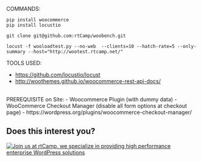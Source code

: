 
COMMANDS:
```
pip install woocommerce
pip install locustio
```

```
git clone git@github.com:rtCamp/woobench.git
```
 `locust -f wooloadtest.py --no-web  --clients=10 --hatch-rate=5 --only-summary --host="http://wootest.rtcamp.net/"`


 TOOLS USED:
  - https://github.com/locustio/locust
  - http://woothemes.github.io/woocommerce-rest-api-docs/

<br>
 PREREQUISITE on Site:
  - Woocommerce Plugin (with dummy data)
  - WooCommerce Checkout Manager (disable all form options at checkout page)
      - https://wordpress.org/plugins/woocommerce-checkout-manager/
      

## Does this interest you?

<a href="https://rtcamp.com/"><img src="https://rtcamp.com/wp-content/uploads/2019/04/github-banner@2x.png" alt="Join us at rtCamp, we specialize in providing high performance enterprise WordPress solutions"></a>
